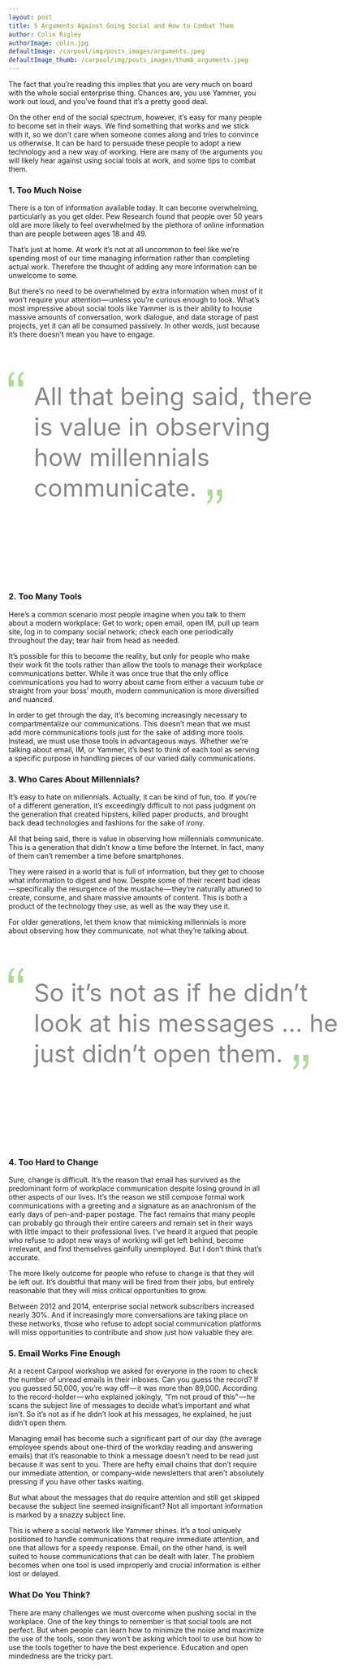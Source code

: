 ```yaml
---
layout: post
title: 5 Arguments Against Going Social and How to Combat Them
author: Colin Rigley
authorImage: colin.jpg
defaultImage: /carpool/img/posts_images/arguments.jpeg
defaultImage_thumb: /carpool/img/posts_images/thumb_arguments.jpeg
---
```


The fact that you’re reading this implies that you are very much on board with the whole social enterprise thing. Chances are, you use Yammer, you work out loud, and you’ve found that it’s a pretty good deal.

<!--more-->

<p>On the other end of the social spectrum, however, it’s easy for many people to become set in their ways. We find something that works and we stick with it, so we don’t care when someone comes along and tries to convince us otherwise. It can be hard to persuade these people to adopt a new technology and a new way of working.
Here are many of the arguments you will likely hear against using social tools at work, and some tips to combat them.</p>

### 1. Too Much Noise
<p>There is a ton of information available today. It can become overwhelming, particularly as you get older. Pew Research found that people over 50 years old are more likely to feel overwhelmed by the plethora of online information than are people between ages 18 and 49.</p>
<p>That’s just at home. At work it’s not at all uncommon to feel like we’re spending most of our time managing information rather than completing actual work. Therefore the thought of adding any more information can be unwelcome to some.</p>
<p>But there’s no need to be overwhelmed by extra information when most of it won’t require your attention — unless you’re curious enough to look. What’s most impressive about social tools like Yammer is is their ability to house massive amounts of conversation, work dialogue, and data storage of past projects, yet it can all be consumed passively. In other words, just because it’s there doesn’t mean you have to engage.</p>

<div style="font-size: 48px; color: #878787; line-height: 60px; width: 650px; padding: 50px 0 50px 0; height: 360px;"><img src="/carpool/img/quotes_open.png" style="width: 30px; display: block; float: left; margin-right: 20px;"><div style="display: block; width: 600px; float: left; padding-top: 20px;">All that being said, there<br>is value in observing<br>how millennials communicate.<img src="/carpool/img/quotes_close.png" style="width: 30px; margin: 0; display: inline; margin-left: 20px; transform: translateY(15px)"></div></div>

### 2. Too Many Tools
<p>Here’s a common scenario most people imagine when you talk to them about a modern workplace: Get to work; open email, open IM, pull up team site, log in to company social network; check each one periodically throughout the day; tear hair from head as needed.</p>
<p>It’s possible for this to become the reality, but only for people who make their work fit the tools rather than allow the tools to manage their workplace communications better. While it was once true that the only office communications you had to worry about came from either a vacuum tube or straight from your boss’ mouth, modern communication is more diversified and nuanced.</p>
<p>In order to get through the day, it’s becoming increasingly necessary to compartmentalize our communications. This doesn’t mean that we must add more communications tools just for the sake of adding more tools. Instead, we must use those tools in advantageous ways. Whether we’re talking about email, IM, or Yammer, it’s best to think of each tool as serving a specific purpose in handling pieces of our varied daily communications.</p>

### 3. Who Cares About Millennials?
<p>It’s easy to hate on millennials. Actually, it can be kind of fun, too. If you’re of a different generation, it’s exceedingly difficult to not pass judgment on the generation that created hipsters, killed paper products, and brought back dead technologies and fashions for the sake of irony.</p>
<p>All that being said, there is value in observing how millennials communicate. This is a generation that didn’t know a time before the Internet. In fact, many of them can’t remember a time before smartphones.</p>
<p>They were raised in a world that is full of information, but they get to choose what information to digest and how. Despite some of their recent bad ideas — specifically the resurgence of the mustache — they’re naturally attuned to create, consume, and share massive amounts of content. This is both a product of the technology they use, as well as the way they use it.</p>
<p>For older generations, let them know that mimicking millennials is more about observing how they communicate, not what they’re talking about.</p>

<div style="font-size: 48px; color: #878787; line-height: 60px; width: 650px; padding: 50px 0 50px 0; height: 300px;"><img src="/carpool/img/quotes_open.png" style="width: 30px; display: block; float: left; margin-right: 20px;"><div style="display: block; width: 600px; float: left; padding-top: 20px;">So it’s not as if he didn’t<br>look at his messages ... he<br>just didn’t open them.<img src="/carpool/img/quotes_close.png" style="width: 30px; margin: 0; display: inline; margin-left: 20px; transform: translateY(15px)"></div></div>

### 4. Too Hard to Change
<p>Sure, change is difficult. It’s the reason that email has survived as the predominant form of workplace communication despite losing ground in all other aspects of our lives. It’s the reason we still compose formal work communications with a greeting and a signature as an anachronism of the early days of pen-and-paper postage.
The fact remains that many people can probably go through their entire careers and remain set in their ways with little impact to their professional lives. I’ve heard it argued that people who refuse to adopt new ways of working will get left behind, become irrelevant, and find themselves gainfully unemployed. But I don’t think that’s accurate.</p>
<p>The more likely outcome for people who refuse to change is that they will be left out. It’s doubtful that many will be fired from their jobs, but entirely reasonable that they will miss critical opportunities to grow.</p>
<p>Between 2012 and 2014, enterprise social network subscribers increased nearly 30%. And if increasingly more conversations are taking place on these networks, those who refuse to adopt social communication platforms will miss opportunities to contribute and show just how valuable they are.</p>

### 5. Email Works Fine Enough
<p>At a recent Carpool workshop we asked for everyone in the room to check the number of unread emails in their inboxes. Can you guess the record?
If you guessed 50,000, you’re way off — it was more than 89,000. According to the record-holder — who explained jokingly, “I’m not proud of this” — he scans the subject line of messages to decide what’s important and what isn’t. So it’s not as if he didn’t look at his messages, he explained, he just didn’t open them.</p>
<p>Managing email has become such a significant part of our day (the average employee spends about one-third of the workday reading and answering emails) that it’s reasonable to think a message doesn’t need to be read just because it was sent to you. There are hefty email chains that don’t require our immediate attention, or company-wide newsletters that aren’t absolutely pressing if you have other tasks waiting.</p>
<p>But what about the messages that do require attention and still get skipped because the subject line seemed insignificant? Not all important information is marked by a snazzy subject line.</p>
<p>This is where a social network like Yammer shines. It’s a tool uniquely positioned to handle communications that require immediate attention, and one that allows for a speedy response. Email, on the other hand, is well suited to house communications that can be dealt with later. The problem becomes when one tool is used improperly and crucial information is either lost or delayed.</p>

### What Do You Think?
There are many challenges we must overcome when pushing social in the workplace. One of the key things to remember is that social tools are not perfect. But when people can learn how to minimize the noise and maximize the use of the tools, soon they won’t be asking which tool to use but how to use the tools together to have the best experience. Education and open mindedness are the tricky part.